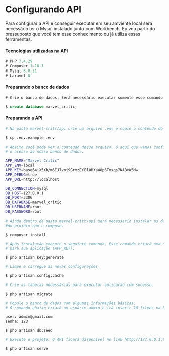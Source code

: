 # Configurando API

Para configurar a API e conseguir executar em seu amviente local será necessário
ter o Mysql instalado junto com Workbench. Eu vou partir do pressuposto que
você tem esse conhecimento ou já utiliza essas ferramentas.


#### Tecnologias utilizadas na API
```sql
# PHP 7.4.29
# Composer 1.10.1
# Mysql 8.0.21
# Laravel 8
```

#### Preparando o banco de dados

```sql
# Crie o banco de dados. Será necessário executar somente esse comando SQL.

$ create database marvel_critic;
```

#### Preparando a API

```bash
# Na pasta marvel-critc/api crie um arquivo .env e copie o conteudo do .env.example

$ cp .env.example .env

# Abaixo você pode ver o conteudo desse arquivo, é aqui que vamos configurar 
# o acesso ao nosso banco de dados.

APP_NAME="Marvel Critic"
APP_ENV=local
APP_KEY=base64:X5Xb/m6IJ7vnj9GrxzEY0l0HXaW8p6Tmxqs7NABxW5M=
APP_DEBUG=true
APP_URL=http://localhost

DB_CONNECTION=mysql
DB_HOST=127.0.0.1
DB_PORT=3306
DB_DATABASE=marvel_critic
DB_USERNAME=root
DB_PASSWORD=root
```

```bash
# Ainda dentro da pasta marvel-critc/api será necessário instalar as depências
#do projeto com o compose.

$ composer install
```

```bash
# Após instalação execute o seguinte comando. Esse comando criará uma nova
# para sua aplicação (APP_KEY).

$ php artisan key:generate
```

```bash
# Limpe e carregue as novas configurações

$ php artisan config:cache
```

```bash
# Crie as tabelas necessárias para executar aplicação com sucesso.

$ php artisan migrate
```

```bash
# Popule o banco de dados com algumas informações básicas. 
# O comando abaixo criará um usuário admin e irá inserir 10 filmes na base de dados.

user: admin@gmail.com
senha: 123

$ php artisan db:seed
```

```bash
# Execute o projeto. O API ficará disponível no link http://127.0.0.1:8000

$ php artisan serve
```
